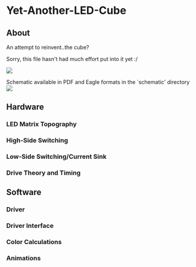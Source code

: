 Yet-Another-LED-Cube
====================

About
-----
An attempt to reinvent..the cube? 

Sorry, this file hasn't had much effort put into it yet :/

![](https://raw.github.com/bradley219/Yet-Another-LED-Cube/master/misc/IMG604.jpg) 

Schematic available in PDF and Eagle formats in the \`schematic' directory
![](https://raw.github.com/bradley219/Yet-Another-LED-Cube/master/schematic/Yet-Another-LED-Cube.sch.jpg)

Hardware
--------
### LED Matrix Topography
### High-Side Switching
### Low-Side Switching/Current Sink
### Drive Theory and Timing

Software
--------

### Driver
### Driver Interface
### Color Calculations
### Animations

